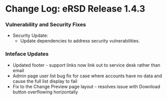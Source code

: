 # Change Log: eRSD Release 1.4.3

### Vulnerability and Security Fixes
- Security Update:
  - Update dependencies to address security vulnerabilities.

### Inteface Updates
- Updated footer - support links now link out to service desk rather than email
- Admin page user list bug fix for case where accounts have no data and cause the full list display to fail
- Fix to the Change Preview page layout - resolves issue with Download button overflowing horizontally
